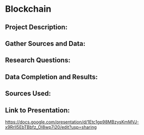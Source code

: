 

# Blockchain

## Project Description:


## Gather Sources and Data:


## Research Questions:


## Data Completion and Results:


## Sources Used: 

## Link to Presentation:
https://docs.google.com/presentation/d/1Etc1gp98MBzysKmMVJ-x9Rrll5EbTBbfz_OI8wp7i20/edit?usp=sharing
